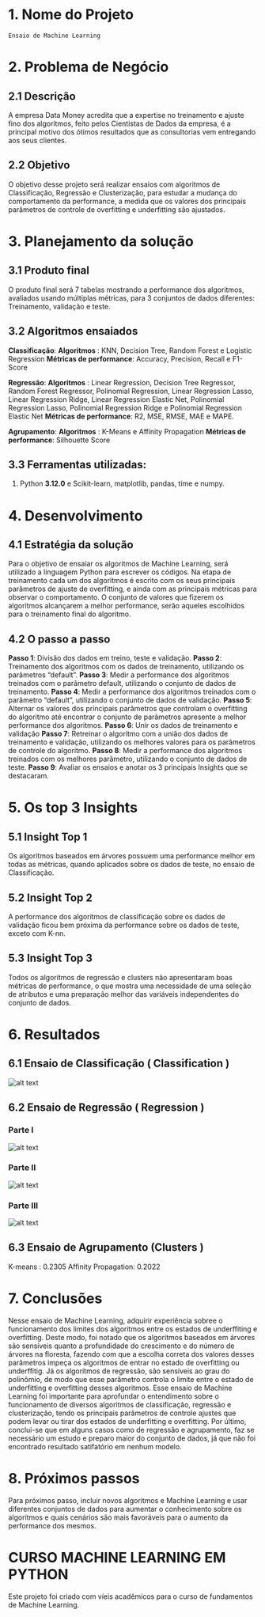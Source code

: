 
# 1. Nome do Projeto
    Ensaio de Machine Learning
# 2. Problema de Negócio
## 2.1 Descrição
A empresa Data Money acredita que a expertise no treinamento e ajuste fino dos algoritmos, feito
pelos Cientistas de Dados da empresa, é a principal motivo dos ótimos resultados que as
consultorias vem entregando aos seus clientes.
## 2.2 Objetivo
O objetivo desse projeto será realizar ensaios com algoritmos de Classificação, Regressão e
Clusterização, para estudar a mudança do comportamento da performance, a medida que os
valores dos principais parâmetros de controle de overfitting e underfitting são ajustados.
# 3. Planejamento da solução
## 3.1 Produto final
O produto final será 7 tabelas mostrando a performance dos algoritmos, avaliados usando múltiplas
métricas, para 3 conjuntos de dados diferentes: Treinamento, validação e teste.
## 3.2 Algoritmos ensaiados
**Classificação**:
**Algoritmos**             : KNN, Decision Tree, Random Forest e Logistic Regression
**Métricas de performance**: Accuracy, Precision, Recall e F1-Score


**Regressão**:
**Algoritmos**             : Linear Regression, Decision Tree Regressor, Random Forest Regressor, Polinomial
Regression, Linear Regression Lasso, Linear Regression Ridge, Linear Regression Elastic Net,
Polinomial Regression Lasso, Polinomial Regression Ridge e Polinomial Regression Elastic Net
**Métricas de performance**: R2, MSE, RMSE, MAE e MAPE.


**Agrupamento**:
**Algoritmos**             : K-Means e Affinity Propagation
**Métricas de performance**: Silhouette Score

## 3.3 Ferramentas utilizadas:
1. Python **3.12.0** e Scikit-learn, matplotlib, pandas, time e numpy.

# 4. Desenvolvimento
## 4.1 Estratégia da solução
Para o objetivo de ensaiar os algoritmos de Machine Learning, será utilizado a linguagem Python 
para escrever os códigos. Na etapa de treinamento cada um dos algoritmos é escrito com 
os seus principais parâmetros de ajuste de overfitting, e ainda com as principais métricas para observar o comportamento. O conjunto de valores que fizerem os algoritmos alcançarem a melhor performance, serão aqueles escolhidos para o treinamento final do algoritmo.


## 4.2 O passo a passo
**Passo 1**: Divisão dos dados em treino, teste e validação.
**Passo 2**: Treinamento dos algoritmos com os dados de treinamento, utilizando os parâmetros
“default”.
**Passo 3**: Medir a performance dos algoritmos treinados com o parâmetro default, utilizando o
conjunto de dados de treinamento.
**Passo 4**: Medir a performance dos algoritmos treinados com o parâmetro “default”, utilizando o
conjunto de dados de validação.
**Passo 5**: Alternar os valores dos principais parâmetros que controlam o overfitting do algoritmo até
encontrar o conjunto de parâmetros apresente a melhor performance dos algoritmos.
**Passo 6**: Unir os dados de treinamento e validação
**Passo 7**: Retreinar o algoritmo com a união dos dados de treinamento e validação, utilizando os
melhores valores para os parâmetros de controle do algoritmo.
**Passo 8**: Medir a performance dos algoritmos treinados com os melhores parâmetro, utilizando o
conjunto de dados de teste.
**Passo 9**: Avaliar os ensaios e anotar os 3 principais Insights que se destacaram.


# 5. Os top 3 Insights 
## 5.1 Insight Top 1 
Os algoritmos baseados em árvores possuem uma performance melhor em todas as métricas, quando aplicados sobre os dados de teste, no ensaio de Classificação. 
## 5.2 Insight Top 2
A performance dos algoritmos de classificação sobre os dados de validação ficou bem próxima da performance sobre os dados de teste, exceto com K-nn. 

## 5.3 Insight Top 3
 Todos os algoritmos de regressão e clusters não apresentaram boas métricas de performance, o que mostra uma necessidade de uma seleção de atributos e uma preparação melhor das variáveis independentes do conjunto de dados.

# 6. Resultados
## 6.1 Ensaio de Classificação ( Classification )

![alt text](image.png)

## 6.2 Ensaio de Regressão     ( Regression )
### Parte I
![alt text](image-1.png)
### Parte II
![alt text](image-2.png)
### Parte III
![alt text](image-3.png)

## 6.3 Ensaio de Agrupamento   (Clusters )
K-means             : 0.2305
Affinity Propagation: 0.2022

# 7. Conclusões
Nesse ensaio de Machine Learning, adquirir experiência sobree o funcionamento dos limites
dos algoritmos entre os estados de underffiting e overfitting. Deste modo, foi notado que os algoritmos baseados em árvores são sensíveis quanto a profundidade do crescimento e do número de árvores na floresta, fazendo com que a escolha correta dos valores desses parâmetros impeça os algoritmos de entrar no estado de overfitting ou underffitig. Já os algoritmos de regressão, são sensíveis ao grau do polinômio, de modo que esse parâmetro controla o limite entre o estado de underfitting e overfitting desses algoritmos.
Esse ensaio de Machine Learning foi importante para aprofundar o entendimento sobre o funcionamento de diversos algoritmos de classificação, regressão e clusterização, tendo os principais parâmetros de controle ajustes que podem levar ou tirar dos estados de underfitting e overfitting.
Por último, conclui-se que em alguns casos como de regressão e agrupamento, faz se necessário um estudo e preparo maior do conjunto de dados, já que não foi encontrado resultado satifatório em nenhum modelo.

# 8. Próximos passos
Para próximos passo, incluir novos algoritmos e Machine Learning e usar diferentes conjuntos de dados para aumentar o conhecimento sobre os algoritmos e quais cenários são mais favoráveis para o aumento da performance dos mesmos.



# CURSO MACHINE LEARNING EM PYTHON
Este projeto foi criado com víeis acadêmicos para o curso de fundamentos de Machine Learning. 

